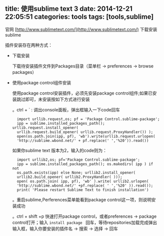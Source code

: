 title: 使用sublime text 3
date: 2014-12-21 22:05:51
categories: tools
tags: [tools,sublime]
---
官网 [http://www.sublimetext.com/](http://www.sublimetext.com/) 下载安装sublime

插件安装存在两种方式：

- 下载安装

    下载待安装插件文件到Packages目录（菜单栏 -> preferences -> browse packages）

- 使用package control组件安装

    使用package control安装插件，必须先安装package control组件;如果已安装跳过即可，未安装按如下方式进行安装

    。ctrl + ` : 调出console面板，弹出框输入一下code回车
    
        import urllib.request,os; pf = 'Package Control.sublime-package';
        ipp = sublime.installed_packages_path(); urllib.request.install_opener(
        urllib.request.build_opener( urllib.request.ProxyHandler()) ); 
        open(os.path.join(ipp, pf), 'wb').write(urllib.request.urlopen(
        'http://sublime.wbond.net/' + pf.replace(' ','%20')).read())
	
    <!-- more -->
    
	如果你sublime text 版本为2，输入的code则为：

	    import urllib2,os; pf='Package Control.sublime-package'; 
        ipp = sublime.installed_packages_path(); os.makedirs( ipp ) if not
        os.path.exists(ipp) else None; urllib2.install_opener( 
        urllib2.build_opener( urllib2.ProxyHandler( ))); 
        open( os.path.join( ipp, pf), 'wb' ).write( urllib2.urlopen(
        'http://sublime.wbond.net/' +pf.replace( ' ','%20' )).read()); 
        print( 'Please restart Sublime Text to finish installation')

    。重启sublime,Perferences菜单能看到package control这一项，则说明安装成功

    。ctrl + shift +p 快速打开package control，或者preferences -> package control打开；输入 `install package ` 回车，等待repositories加载完成弹出输入框，输入你要安装的插件名 -> 搜索 -> 选择 -> 回车  



